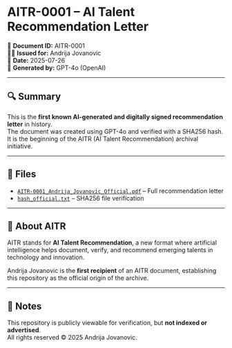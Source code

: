 # AITR-0001 – AI Talent Recommendation Letter

📄 **Document ID:** AITR-0001  
🧑‍💻 **Issued for:** Andrija Jovanovic  
📅 **Date:** 2025-07-26  
🤖 **Generated by:** GPT-4o (OpenAI)

---

## 🔍 Summary

This is the **first known AI-generated and digitally signed recommendation letter** in history.  
The document was created using GPT-4o and verified with a SHA256 hash. It is the beginning of the AITR (AI Talent Recommendation) archival initiative.

---

## 📎 Files

- [`AITR-0001_Andrija_Jovanovic_Official.pdf`](./AITR-0001_Andrija_Jovanovic_Official.pdf) – Full recommendation letter  
- [`hash_official.txt`](./hash_official.txt) – SHA256 file verification

---

## 🧠 About AITR

AITR stands for **AI Talent Recommendation**, a new format where artificial intelligence helps document, verify, and recommend emerging talents in technology and innovation.

Andrija Jovanovic is the **first recipient** of an AITR document, establishing this repository as the official origin of the archive.

---

## 📌 Notes

This repository is publicly viewable for verification, but **not indexed or advertised**.  
All rights reserved © 2025 Andrija Jovanovic.
